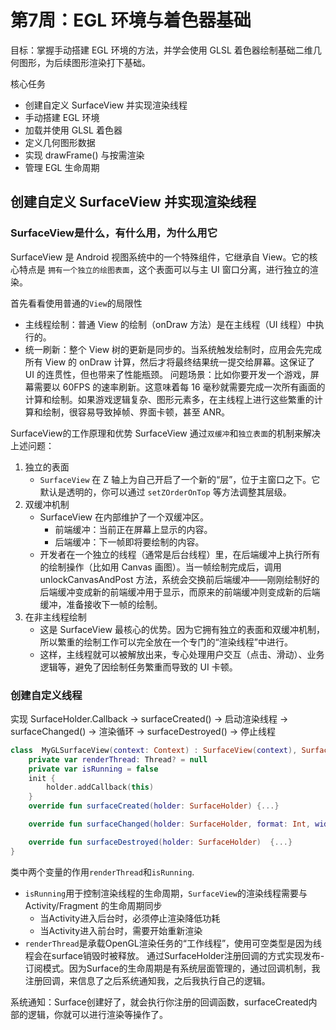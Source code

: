 # 第7周：EGL 环境与着色器基础
目标：掌握手动搭建 EGL 环境的方法，并学会使用 GLSL 着色器绘制基础二维几何图形，为后续图形渲染打下基础。

核心任务
* 创建自定义 SurfaceView 并实现渲染线程
* 手动搭建 EGL 环境
* 加载并使用 GLSL 着色器
* 定义几何图形数据
* 实现 drawFrame() 与按需渲染
* 管理 EGL 生命周期

## 创建自定义 SurfaceView 并实现渲染线程
### SurfaceView是什么，有什么用，为什么用它
SurfaceView 是 Android 视图系统中的一个特殊组件，它继承自 View。它的核心特点是 `拥有一个独立的绘图表面`，这个表面可以与主 UI 窗口分离，进行独立的渲染。

首先看看使用普通的`View`的局限性
* 主线程绘制：普通 View 的绘制（onDraw 方法）是在主线程（UI 线程）中执行的。
* 统一刷新：整个 View 树的更新是同步的。当系统触发绘制时，应用会先完成所有 View 的 onDraw 计算，然后才将最终结果统一提交给屏幕。这保证了 UI 的连贯性，但也带来了性能瓶颈。
问题场景：比如你要开发一个游戏，屏幕需要以 60FPS 的速率刷新。这意味着每 16 毫秒就需要完成一次所有画面的计算和绘制。如果游戏逻辑复杂、图形元素多，在主线程上进行这些繁重的计算和绘制，很容易导致掉帧、界面卡顿，甚至 ANR。

SurfaceView的工作原理和优势
SurfaceView 通过`双缓冲`和`独立表面`的机制来解决上述问题：
1. 独立的表面
   * `SurfaceView` 在 Z 轴上为自己开启了一个新的“层”，位于主窗口之下。它默认是透明的，你可以通过 `setZOrderOnTop` 等方法调整其层级。
2. 双缓冲机制
   * SurfaceView 在内部维护了一个双缓冲区。
     * 前端缓冲：当前正在屏幕上显示的内容。
     * 后端缓冲：下一帧即将要绘制的内容。
   * 开发者在一个独立的线程（通常是后台线程）里，在后端缓冲上执行所有的绘制操作（比如用 Canvas 画图）。当一帧绘制完成后，调用 unlockCanvasAndPost 方法，系统会交换前后端缓冲——刚刚绘制好的后端缓冲变成新的前端缓冲用于显示，而原来的前端缓冲则变成新的后端缓冲，准备接收下一帧的绘制。
3. 在非主线程绘制
   * 这是 SurfaceView 最核心的优势。因为它拥有独立的表面和双缓冲机制，所以繁重的绘制工作可以完全放在一个专门的“渲染线程”中进行。
   * 这样，主线程就可以被解放出来，专心处理用户交互（点击、滑动）、业务逻辑等，避免了因绘制任务繁重而导致的 UI 卡顿。
### 创建自定义线程
实现 SurfaceHolder.Callback → surfaceCreated() → 启动渲染线程 → surfaceChanged() → 渲染循环 → surfaceDestroyed() → 停止线程
```kotlin
class  MyGLSurfaceView(context: Context) : SurfaceView(context), SurfaceHolder.Callback {
    private var renderThread: Thread? = null
    private var isRunning = false
    init {
        holder.addCallback(this)
    }
    override fun surfaceCreated(holder: SurfaceHolder) {...}

    override fun surfaceChanged(holder: SurfaceHolder, format: Int, width: Int, height: Int) {...}

    override fun surfaceDestroyed(holder: SurfaceHolder)  {...}
}
```
类中两个变量的作用`renderThread`和`isRunning`.
* `isRunning`用于控制渲染线程的生命周期，`SurfaceView`的渲染线程需要与 Activity/Fragment 的生命周期同步
  * 当Activity进入后台时，必须停止渲染降低功耗
  * 当Activity进入前台时，需要开始重新渲染
* `renderThread`是承载OpenGL渲染任务的“工作线程”，使用可空类型是因为线程会在surface销毁时被释放。
通过SurfaceHolder注册回调的方式实现发布-订阅模式。因为Surface的生命周期是有系统层面管理的，通过回调机制，我注册回调，来信息了之后系统通知我，之后我执行自己的逻辑。

系统通知：Surface创建好了，就会执行你注册的回调函数，surfaceCreated内部的逻辑，你就可以进行渲染等操作了。
